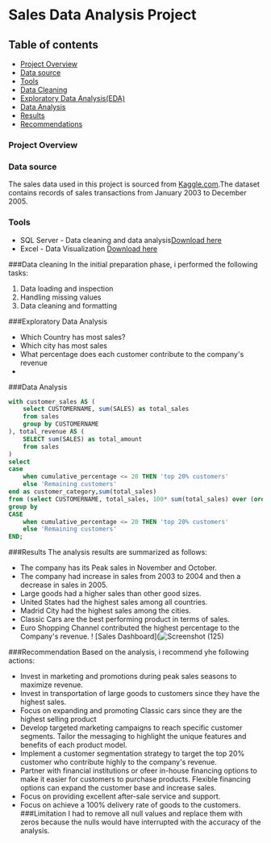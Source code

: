 # Sales Data Analysis Project

## Table of contents

- [Project Overview](#project-overview)
- [Data source](#data-source)
- [Tools](#tools)
- [Data Cleaning](#data-cleaning)
- [Exploratory Data Analysis(EDA)](#exploratory-data-analysis)
- [Data Analysis](data-analysis)
- [Results](#results)
- [Recommendations](#recommendation)


### Project Overview


### Data source
The sales data used in this project is sourced from [Kaggle.com](http://www.kaggle.com).The dataset contains records of sales transactions from January 2003 to December 2005.



### Tools

- SQL Server - Data cleaning and data analysis[Download here](http://www.SQLServer.com)
- Excel - Data Visualization [Download here](http://www.Excel.com)

###Data cleaning
In the initial preparation phase, i performed the following tasks:
1. Data loading and inspection
2. Handling missing values
3. Data cleaning and formatting 

###Exploratory Data Analysis
- Which Country has most sales?
- Which city has most sales
- What percentage does each customer contribute to the company's revenue
- 


###Data Analysis 

```SQL
with customer_sales AS (
    select CUSTOMERNAME, sum(SALES) as total_sales
    from sales
    group by CUSTOMERNAME
), total_revenue AS (
    SELECT sum(SALES) as total_amount
    from sales
)
select 
case 
    when cumulative_percentage <= 20 THEN 'top 20% customers'
    else 'Remaining customers'
end as customer_category,sum(total_sales)
from (select CUSTOMERNAME, total_sales, 100* sum(total_sales) over (order by total_sales desc)/(select total_amount from total_revenue)as cumulative_percentage from customer_sales) as subquery
group by
CASE 
    when cumulative_percentage <= 20 THEN 'top 20% customers'
    else 'Remaining customers'
END;
```
###Results
The analysis results are summarized as follows:
- The company has its Peak sales in November and October.
- The company had increase in sales from 2003 to 2004 and then a decrease in sales in 2005.
- Large goods had a higher sales than other good sizes.
- United States had the highest sales among all countries.
- Madrid City had the highest sales among the cities.
- Classic Cars are the best performing product in terms of sales.
- Euro Shopping Channel contributed the highest percentage to the Company's revenue.
  ! [Sales Dashboard](![Screenshot (125)](https://github.com/Marangi037/data-analysis-project/assets/159117592/1d063417-ba6a-450c-863f-873a32c44cdf)


###Recommendation
Based on the analysis, i recommend yhe following actions:
- Invest in marketing and promotions during peak sales seasons to maximize revenue.
- Invest in transportation of large goods to customers since they have the highest sales.
- Focus on expanding and promoting Classic cars since they are the highest selling product
- Develop targeted marketing campaigns to reach specific customer segments. Tailor the messaging to highlight the unique features and benefits of each product model.
- Implement a customer segmentation strategy to target the top 20% customer who contribute highly to the company's revenue.
- Partner with financial institutions or ofeer in-house financing options to make it easier for customers to purchase products. Flexible financing options can expand the customer base and increase sales.
- Focus on providing excellent after-sale service and support.
- Focus on achieve a 100% delivery rate of goods to the customers.
###Limitation
I had to remove all null values and replace them with zeros because the nulls would have interrupted with the accuracy of the analysis. 











